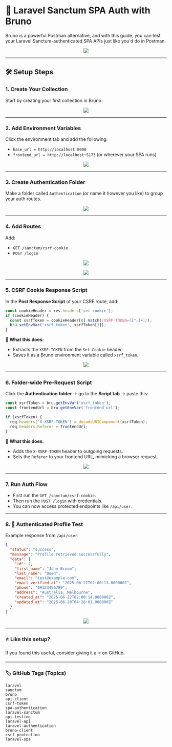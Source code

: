 
# 🔐 Laravel Sanctum SPA Auth with Bruno

Bruno is a powerful Postman alternative, and with this guide, you can test your Laravel Sanctum-authenticated SPA APIs just like you'd do in Postman.
<p align="center">
  <img src="https://www.maikeru-desu.quest/sanctum-bruno/logo.png">
</p>

---

## 🛠️ Setup Steps

### 1. Create Your Collection
Start by creating your first collection in Bruno.  
<p align="center">
  <img src="https://www.maikeru-desu.quest/sanctum-bruno/1_create_collection.png">
</p>

---

### 2. Add Environment Variables
Click the environment tab and add the following:
- `base_url = http://localhost:8000`
- `frontend_url = http://localhost:5173` (or wherever your SPA runs)
<p align="center">
  <img src="https://www.maikeru-desu.quest/sanctum-bruno/2.png">
</p>

---

### 3. Create Authentication Folder
Make a folder called `Authentication` (or name it however you like) to group your auth routes.
<p align="center">
  <img src="https://www.maikeru-desu.quest/sanctum-bruno/3.png">
</p>

---

### 4. Add Routes
Add:
- `GET /sanctum/csrf-cookie`
- `POST /login`
<p align="center">
  <img src="https://www.maikeru-desu.quest/sanctum-bruno/4-2.png">
</p>
<p align="center">
  <img src="https://www.maikeru-desu.quest/sanctum-bruno/4-1.png">
</p>



---

### 5. CSRF Cookie Response Script

In the **Post Response Script** of your CSRF route, add:

```js
const cookieHeader = res.headers['set-cookie'];
if (cookieHeader) {
  const xsrfToken = cookieHeader[0].match(/XSRF-TOKEN=([^;]+)/);
  bru.setEnvVar('xsrf_token', xsrfToken[1]);
}
```

🧠 **What this does:**
- Extracts the `XSRF-TOKEN` from the `Set-Cookie` header.
- Saves it as a Bruno environment variable called `xsrf_token`.
<p align="center">
  <img src="https://www.maikeru-desu.quest/sanctum-bruno/5.png">
</p>


---

### 6. Folder-wide Pre-Request Script

Click the **Authentication folder** → go to the **Script tab** → paste this:

```js
const xsrfToken = bru.getEnvVar('xsrf_token');
const frontendUrl = bru.getEnvVar('frontend_url');

if (xsrfToken) {
  req.headers['X-XSRF-TOKEN'] = decodeURIComponent(xsrfToken);
  req.headers.Referer = frontendUrl;
}
```

🧠 **What this does:**
- Adds the `X-XSRF-TOKEN` header to outgoing requests.
- Sets the `Referer` to your frontend URL, mimicking a browser request.
<p align="center">
  <img src="https://www.maikeru-desu.quest/sanctum-bruno/6.png">
</p>

---

### 7. Run Auth Flow
- First run the `GET /sanctum/csrf-cookie`.
- Then run the `POST /login` with credentials.
- You can now access protected endpoints like `/api/user`.

---

### 8. 🔐 Authenticated Profile Test

Example response from `/api/user`:

```json
{
  "status": "success",
  "message": "Profile retrieved successfully",
  "data": {
    "id": 1,
    "first_name": "John Broom",
    "last_name": "Doed",
    "email": "test@example.com",
    "email_verified_at": "2025-06-22T02:00:13.000000Z",
    "phone": "09123456789",
    "address": "Australia, Melbourne",
    "created_at": "2025-06-22T02:00:14.000000Z",
    "updated_at": "2025-06-28T04:28:01.000000Z"
  }
}
```
<p align="center">
  <img src="https://www.maikeru-desu.quest/sanctum-bruno/8.png">
</p>


---

### ⭐️ Like this setup?
If you found this useful, consider giving it a ⭐️ on GitHub.

---

### 🏷 GitHub Tags (Topics)

```
laravel
sanctum
bruno
api-client
csrf-token
spa-authentication
laravel-sanctum
api-testing
laravel-api
laravel-authentication
bruno-client
csrf-protection
laravel-spa
```

